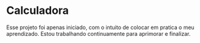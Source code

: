 # Calculadora

Esse projeto foi apenas iniciado, com o intuito de colocar em pratica o meu aprendizado. Estou trabalhando continuamente para aprimorar e finalizar.

